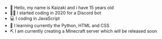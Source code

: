 - 👋 Hello, my name is Kaizaki and i have 15 years old
- 👨‍💻 I started coding in 2020 for a Discord bot
- 💻 I coding in JavaScript
- 💪 I learning currently the Python, HTML and CSS
- ⛏️ I am currently creating a Minecraft server which will be released soon
